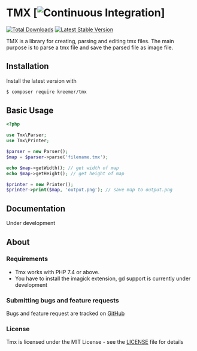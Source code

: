 # TMX [![Continuous Integration](https://github.com/kreemer/tmx/actions/workflows/continuous-integration.yaml/badge.svg?branch=main)]


[![Total Downloads](https://img.shields.io/packagist/dt/kreemer/tmx.svg)](https://packagist.org/packages/kreemer/tmx)
[![Latest Stable Version](https://img.shields.io/packagist/v/kreemer/tmx.svg)](https://packagist.org/packages/kreemer/tmx)

TMX is a library for creating, parsing and editing tmx files. The main purpose is to parse a tmx file and save the parsed file as image file.

## Installation

Install the latest version with

```bash
$ composer require kreemer/tmx
```

## Basic Usage

```php
<?php

use Tmx\Parser;
use Tmx\Printer;

$parser = new Parser();
$map = $parser->parse('filename.tmx');

echo $map->getWidth(); // get width of map
echo $map->getHeight(); // get height of map

$printer = new Printer();
$printer->print($map, 'output.png'); // save map to output.png
```

## Documentation

Under development

## About

### Requirements

- Tmx works with PHP 7.4 or above.
- You have to install the imagick extension, gd support is currently under development


### Submitting bugs and feature requests

Bugs and feature request are tracked on [GitHub](https://github.com/kreemer/tmx/issues)

### License

Tmx is licensed under the MIT License - see the [LICENSE](LICENSE) file for details

